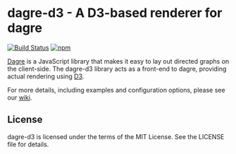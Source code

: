 # dagre-d3 - A D3-based renderer for dagre

[![Build Status](https://github.com/dagrejs/dagre-d3/workflows/Build%20Status/badge.svg?branch=master)](https://github.com/dagrejs/dagre-d3/actions?query=workflow%3A%22Build+Status%22)
[![npm](https://img.shields.io/npm/v/dagre-d3.svg)](https://www.npmjs.com/package/dagre-d3)

[Dagre](https://github.com/dagrejs/dagre) is a JavaScript library that makes it easy to lay out directed graphs on
the client-side. The dagre-d3 library acts as a front-end to dagre, providing
actual rendering using [D3](http://d3js.org).

For more details, including examples and configuration options, please see our
[wiki](https://github.com/dagrejs/dagre-d3/wiki).

## License

dagre-d3 is licensed under the terms of the MIT License. See the LICENSE file
for details.

